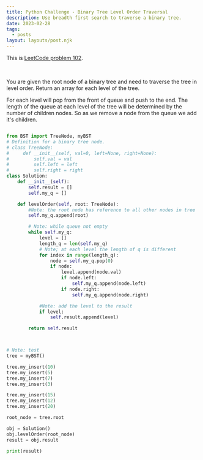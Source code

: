 ```yaml
---
title: Python Challenge - Binary Tree Level Order Traversal
description: Use breadth first search to traverse a binary tree.
date: 2023-02-28
tags:
  - posts
layout: layouts/post.njk
---
```


This is [LeetCode problem 102](https://leetcode.com/problems/binary-tree-level-order-traversal/description/).

<br/>

You are given the root node of a binary tree and need to traverse the tree in level order. Return an array for each level of the tree.

For each level will pop from the front of queue and push to the end. The length of the queue at each level of the tree will be determined by the number of children nodes. So as we remove a node from the queue we add it's children.

```python

from BST import TreeNode, myBST
# Definition for a binary tree node.
# class TreeNode:
#     def __init__(self, val=0, left=None, right=None):
#         self.val = val
#         self.left = left
#         self.right = right
class Solution:
    def __init__(self):
        self.result = []
        self.my_q = []

    def levelOrder(self, root: TreeNode):
        #Note: the root node has reference to all other nodes in tree
        self.my_q.append(root)

        # Note: while queue not empty
        while self.my_q:
            level = []
            length_q = len(self.my_q)
            # Note; at each level the length of q is different
            for index in range(length_q):
                node = self.my_q.pop(0)
                if node:
                    level.append(node.val)
                    if node.left:
                        self.my_q.append(node.left)
                    if node.right:
                        self.my_q.append(node.right)

            #Note: add the level to the result
            if level:
                self.result.append(level)

        return self.result



# Note: test
tree = myBST()

tree.my_insert(10)
tree.my_insert(5)
tree.my_insert(7)
tree.my_insert(3)

tree.my_insert(15)
tree.my_insert(12)
tree.my_insert(20)

root_node = tree.root

obj = Solution()
obj.levelOrder(root_node)
result = obj.result

print(result)

```
